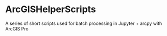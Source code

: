 # ArcGISHelperScripts
A series of short scripts used for batch processing in Jupyter + arcpy with ArcGIS Pro
